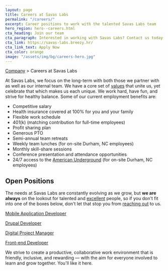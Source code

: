 ```yaml
---
layout: page
title: Careers at Savas Labs
permalink: "/careers/"
excerpt: Career positions to work with the talented Savas Labs team
hero_region: hero--careers.html
cta_heading: Join our team
cta_paragraph: Interested in working with Savas Labs? Contact us today.
cta_link: https://savas-labs.breezy.hr/
cta_link_text: Apply Now
cta_color: orange
image: "/assets/img/bg/careers-hero.jpg"
---
```


[Company](/company) > Careers at Savas Labs

At Savas Labs, we focus on the long-term with both those we partner with as well as our internal team. We have a core set of [values](/company/mission-and-values/) that unite us, yet celebrate that which makes us each unique. We work hard, have fun, and strive for healthy balance. Some of our current employment benefits are:

+ Competitive salary
+ Health insurance covered at 100% for you and your family
+ Flexible work schedule
+ 401(k) (matching contribution for full-time employees)
+ Profit sharing plan
+ Generous PTO
+ Semi-annual team retreats
+ Weekly team lunches (for on-site Durham, NC employees)
+ Monthly skill-share sessions
+ Conference presentation and attendance opportunities
+ 24/7 access to the [American Underground](http://americanunderground.com/) (for on-site Durham, NC employees)

## Open Positions

The needs at Savas Labs are constantly evolving as we grow, but **we are always** on the lookout for talented and [excellent](/company/mission-and-values/#excel) people, so if you don't fit into one of the boxes below, don't let that stop you from [reaching out](/contact) to us.

[Mobile Application Developer](/application-developer)

[Drupal Developer](/drupal-developer)

[Digital Project Manager](/digital-project-manager)

[Front-end Developer](/front-end-developer)

<!--

[Product Designer](/product-designer)

-->

We strive to create a productive, collaborative work environment that is friendly, inclusive, and rewarding — with the aim for everyone involved to learn and grow together. You'll like it here.
